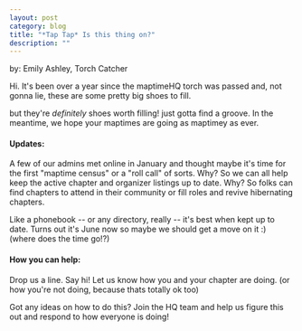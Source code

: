 ```yaml
---
layout: post
category: blog
title: "*Tap Tap* Is this thing on?"
description: ""
---
```

by: Emily Ashley, Torch Catcher

Hi. It's been over a year since the maptimeHQ torch was passed and, not gonna lie, these are some pretty big shoes to fill.

but they're _definitely_ shoes worth filling! just gotta find a groove. In the meantime, we hope your maptimes are going as maptimey as ever.

#### Updates:
A few of our admins met online in January and thought maybe it's time for the first "maptime census" or a "roll call" of sorts. 
Why? So we can all help keep the active chapter and organizer listings up to date. 
Why? So folks can find chapters to attend in their community or fill roles and revive hibernating chapters. 

Like a phonebook -- or any directory, really -- it's best when kept up to date. Turns out it's June now so maybe we should get a move on it :) (where does the time go!?)

#### How you can help:
Drop us a line. Say hi! Let us know how you and your chapter are doing. (or how you're not doing, because thats totally ok too)

Got any ideas on how to do this? Join the HQ team and help us figure this out and respond to how everyone is doing!
